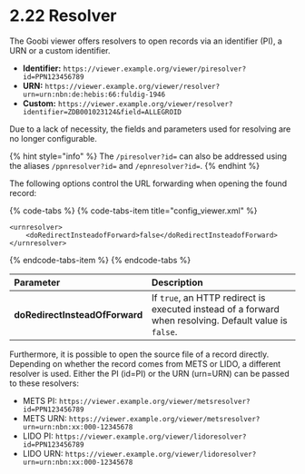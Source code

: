 # 2.22 Resolver

The Goobi viewer offers resolvers to open records via an identifier \(PI\), a URN or a custom identifier. 

* **Identifier:** `https://viewer.example.org/viewer/piresolver?id=PPN123456789`
* **URN:**  `https://viewer.example.org/viewer/resolver?urn=urn:nbn:de:hebis:66:fuldig-1946`
* **Custom:** `https://viewer.example.org/viewer/resolver?identifier=ZDB001023124&field=ALLEGROID`

Due to a lack of necessity, the fields and parameters used for resolving are no longer configurable.

{% hint style="info" %}
The `/piresolver?id=` can also be addressed using the aliases `/ppnresolver?id=` and `/epnresolver?id=`.
{% endhint %}

The following options control the URL forwarding when opening the found record:

{% code-tabs %}
{% code-tabs-item title="config\_viewer.xml" %}
```markup
<urnresolver>
    <doRedirectInsteadofForward>false</doRedirectInsteadofForward>
</urnresolver>
```
{% endcode-tabs-item %}
{% endcode-tabs %}

| **Parameter** | Description |
| :--- | :--- |
| **doRedirectInsteadOfForward** | If `true`, an HTTP redirect is executed instead of a forward when resolving. Default value is `false`. |

Furthermore, it is possible to open the source file of a record directly. Depending on whether the record comes from METS or LIDO, a different resolver is used. Either the PI \(id=PI\) or the URN \(urn=URN\) can be passed to these resolvers:

* METS PI: `https://viewer.example.org/viewer/metsresolver?id=PPN123456789`
* METS URN: `https://viewer.example.org/viewer/metsresolver?urn=urn:nbn:xx:000-12345678`
* LIDO PI: `https://viewer.example.org/viewer/lidoresolver?id=PPN123456789`
* LIDO URN: `https://viewer.example.org/viewer/lidoresolver?urn=urn:nbn:xx:000-12345678`

